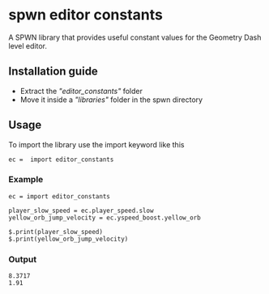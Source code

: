 # spwn editor constants
A SPWN library that provides useful constant values for the Geometry Dash level editor.  

## Installation guide
- Extract the *"editor_constants"* folder
- Move it inside a *"libraries"* folder in the spwn directory

## Usage
To import the library use the import keyword like this

    ec =  import editor_constants

### Example

    ec = import editor_constants
    
    player_slow_speed = ec.player_speed.slow
    yellow_orb_jump_velocity = ec.yspeed_boost.yellow_orb

	$.print(player_slow_speed)
	$.print(yellow_orb_jump_velocity)

### Output

    8.3717
    1.91
